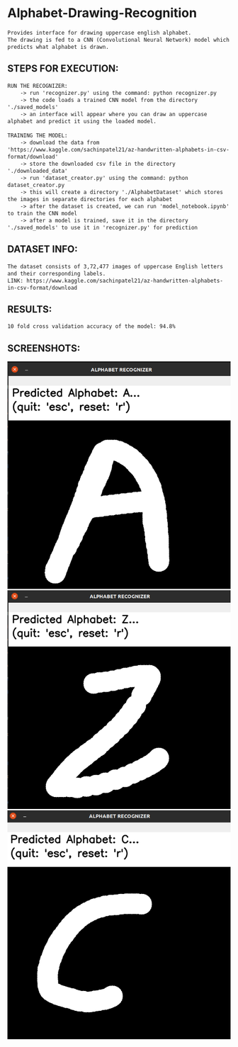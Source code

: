# Alphabet-Drawing-Recognition

	Provides interface for drawing uppercase english alphabet.
	The drawing is fed to a CNN (Convolutional Neural Network) model which predicts what alphabet is drawn.


## STEPS FOR EXECUTION:

	RUN THE RECOGNIZER:
		-> run 'recognizer.py' using the command: python recognizer.py
		-> the code loads a trained CNN model from the directory './saved_models'
		-> an interface will appear where you can draw an uppercase alphabet and predict it using the loaded model.

	TRAINING THE MODEL:
		-> download the data from 'https://www.kaggle.com/sachinpatel21/az-handwritten-alphabets-in-csv-format/download'
		-> store the downloaded csv file in the directory './downloaded_data'
		-> run 'dataset_creator.py' using the command: python dataset_creator.py
		-> this will create a directory './AlphabetDataset' which stores the images in separate directories for each alphabet
		-> after the dataset is created, we can run 'model_notebook.ipynb' to train the CNN model
		-> after a model is trained, save it in the directory './saved_models' to use it in 'recognizer.py' for prediction
	

## DATASET INFO:
	The dataset consists of 3,72,477 images of uppercase English letters and their corresponding labels.
	LINK: https://www.kaggle.com/sachinpatel21/az-handwritten-alphabets-in-csv-format/download


## RESULTS:	
	10 fold cross validation accuracy of the model: 94.8%
	
## SCREENSHOTS:
![alt text](https://github.com/soumyaporel/Alphabet-Drawing-Recognition/blob/main/screenshots/Screenshot%20from%202021-08-22%2013-00-11.png?raw=true)
![alt text](https://github.com/soumyaporel/Alphabet-Drawing-Recognition/blob/main/screenshots/Screenshot%20from%202021-08-22%2013-00-33.png?raw=true)
![alt text](https://github.com/soumyaporel/Alphabet-Drawing-Recognition/blob/main/screenshots/Screenshot%20from%202021-08-22%2013-00-41.png?raw=true)
	
